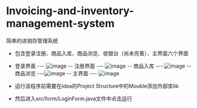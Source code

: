 # Invoicing-and-inventory-management-system
简单的进销存管理系统
- 包含登录注册、商品入库、商品浏览、收银台（尚未完善）、主界面六个界面
-   登录界面
--- ![image](https://github.com/windlee3/supply-marketing-and-storage-management-system/assets/116966376/badd3ee2-08a6-482a-ba29-27123e7ea118)
-- 注册界面
--- ![image](https://github.com/windlee3/supply-marketing-and-storage-management-system/assets/116966376/466506ff-fbe8-442a-a4e7-0889d9957131)
-- 商品入库
--- ![image](https://github.com/windlee3/supply-marketing-and-storage-management-system/assets/116966376/89e9fb8a-88ea-42f1-a626-46052e40f11c)
-- 商品浏览
---![image](https://github.com/windlee3/supply-marketing-and-storage-management-system/assets/116966376/9ccfbc0a-206f-4dc4-bc90-fe7cf7507347)
-- 主界面
--- ![image](https://github.com/windlee3/supply-marketing-and-storage-management-system/assets/116966376/fc990233-4382-4ca9-ba76-414e4c64e547)
  
- 运行该程序前需要在idea的Project Structure中的Mouble添加外部库lib
- 然后进入src/form/LoginForm.java文件中点击运行
